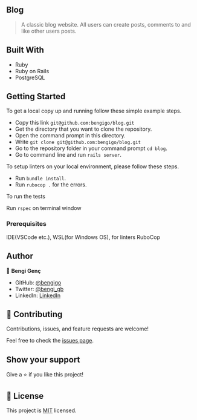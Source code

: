 ## Blog

> A classic blog website. All users can create posts, comments to and like other users posts.

## Built With

- Ruby
- Ruby on Rails
- PostgreSQL

## Getting Started

To get a local copy up and running follow these simple example steps.

- Copy this link `git@github.com:bengigo/blog.git`
- Get the directory that you want to clone the repository.
- Open the command prompt in this directory.
- Write `git clone git@github.com:bengigo/blog.git`
- Go to the repository folder in your command prompt `cd blog`.
- Go to command line and run `rails server`.

To setup linters on your local environment, please follow these steps.

- Run `bundle install`.
- Run `rubocop .` for the errors.

To run the tests

Run `rspec` on terminal window

### Prerequisites

IDE(VSCode etc.), WSL(for Windows OS), for linters RuboCop

## Author

👤 **Bengi Genç**

- GitHub: [@bengigo](https://github.com/bengigo)
- Twitter: [@bengi_gb](https://twitter.com/bengi_gb)
- LinkedIn: [LinkedIn](https://www.linkedin.com/in/bengigenc/)


## 🤝 Contributing

Contributions, issues, and feature requests are welcome!

Feel free to check the [issues page](../../issues/).

## Show your support

Give a ⭐️ if you like this project!

## 📝 License

This project is [MIT](LICENSE) licensed.